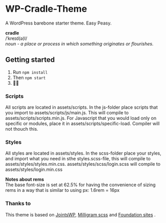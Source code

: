 # WP-Cradle-Theme
A WordPress barebone starter theme. Easy Peasy.

**cradle**  
/ˈkreɪd(ə)l/  
*noun - a place or process in which something originates or flourishes.*


## Getting started
1. Run `npm install`
2. Then `npm start`
3. 👩‍💻

### Scripts
All scripts are located in assets/scripts. In the js-folder place scripts that you import to assets/scripts/js/main.js. This will compile to assets/scripts/scripts.min.js. For Javascript that you would load only on specific or modules, place it in assets/scripts/specific-load. Compiler will not thouch this. 

### Styles
All styles are located in assets/styles. In the scss-folder place your styles, and import what you need in sthe styles.scss-file, this will compile to assets/styles/styles.min.css. assets/styles/scss/login.scss will compile to assets/styles/login.min.css

**Notes about rems**  
The base font-size is set at 62.5% for having the convenience of sizing rems in a way that is similar to using px: 1.6rem = 16px

### Thanks to
This theme is based on [JointsWP](https://github.com/JeremyEnglert/JointsWP), [Milligram scss](https://github.com/milligram/milligram-scss) and [Foundation sites](https://github.com/foundation/foundation-sites) .